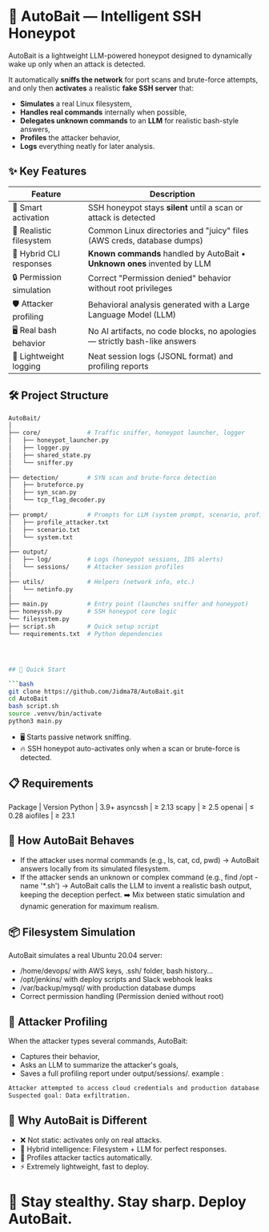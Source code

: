 # 🐍 AutoBait — Intelligent SSH Honeypot


AutoBait is a lightweight LLM-powered honeypot designed to dynamically wake up only when an attack is detected.

It automatically **sniffs the network** for port scans and brute-force attempts, and only then **activates** a realistic **fake SSH server** that:
- **Simulates** a real Linux filesystem,
- **Handles real commands** internally when possible,
- **Delegates unknown commands** to an **LLM** for realistic bash-style answers,
- **Profiles** the attacker behavior,
- **Logs** everything neatly for later analysis.


## ✨ Key Features

| Feature                    | Description                                                                 |
|-----------------------------|-----------------------------------------------------------------------------|
| 🧠 Smart activation         | SSH honeypot stays **silent** until a scan or attack is detected             |
| 📂 Realistic filesystem      | Common Linux directories and "juicy" files (AWS creds, database dumps)      |
| 🤖 Hybrid CLI responses      | **Known commands** handled by AutoBait • **Unknown ones** invented by LLM   |
| 🔒 Permission simulation    | Correct "Permission denied" behavior without root privileges                |
| 🛡️ Attacker profiling       | Behavioral analysis generated with a Large Language Model (LLM)             |
| 🖥️ Real bash behavior       | No AI artifacts, no code blocks, no apologies — strictly bash-like answers |
| 📜 Lightweight logging      | Neat session logs (JSONL format) and profiling reports                     |


## 🛠️ Project Structure

```bash
AutoBait/
│
├── core/             # Traffic sniffer, honeypot launcher, logger
│   ├── honeypot_launcher.py
│   ├── logger.py
│   ├── shared_state.py
│   └── sniffer.py
│
├── detection/        # SYN scan and brute-force detection
│   ├── bruteforce.py
│   ├── syn_scan.py
│   └── tcp_flag_decoder.py         
│
├── prompt/           # Prompts for LLM (system prompt, scenario, profiling)
│   ├── profile_attacker.txt
│   ├── scenario.txt
│   └── system.txt
│
├── output/
│   ├── log/          # Logs (honeypot sessions, IDS alerts)
│   └── sessions/     # Attacker session profiles
│
├── utils/            # Helpers (network info, etc.)
│   └── netinfo.py
│
├── main.py           # Entry point (launches sniffer and honeypot)
├── honeyssh.py       # SSH honeypot core logic
└── filesystem.py
├── script.sh         # Quick setup script
└── requirements.txt  # Python dependencies




## 🚀 Quick Start

```bash
git clone https://github.com/Jidma78/AutoBait.git
cd AutoBait
bash script.sh
source .venvv/bin/activate
python3 main.py
```

- 🖥️ Starts passive network sniffing.
- 🔥 SSH honeypot auto-activates only when a scan or brute-force is detected.

## 📋 Requirements
Package | Version
Python | 3.9+
asyncssh | ≥ 2.13
scapy | ≥ 2.5
openai | ≤ 0.28
aiofiles | ≥ 23.1



## 🎯 How AutoBait Behaves
- If the attacker uses normal commands (e.g., ls, cat, cd, pwd) → AutoBait answers locally from its simulated filesystem.
- If the attacker sends an unknown or complex command (e.g., find /opt -name '*.sh') → AutoBait calls the LLM to invent a realistic bash output, keeping the deception perfect.
➡️ Mix between static simulation and dynamic generation for maximum realism.

## 📦 Filesystem Simulation

AutoBait simulates a real Ubuntu 20.04 server:

- /home/devops/ with AWS keys, .ssh/ folder, bash history...
- /opt/jenkins/ with deploy scripts and Slack webhook leaks
- /var/backup/mysql/ with production database dumps
- Correct permission handling (Permission denied without root)


## 🧠 Attacker Profiling

When the attacker types several commands, AutoBait:

- Captures their behavior,
- Asks an LLM to summarize the attacker's goals,
- Saves a full profiling report under output/sessions/.
example :
```bash
Attacker attempted to access cloud credentials and production database.
Suspected goal: Data exfiltration.
```



## 🐍 Why AutoBait is Different

- ❌ Not static: activates only on real attacks.
- 🧠 Hybrid intelligence: Filesystem + LLM for perfect responses.
- 🎯 Profiles attacker tactics automatically.
- ⚡ Extremely lightweight, fast to deploy.



# 🚀 Stay stealthy. Stay sharp. Deploy AutoBait.





